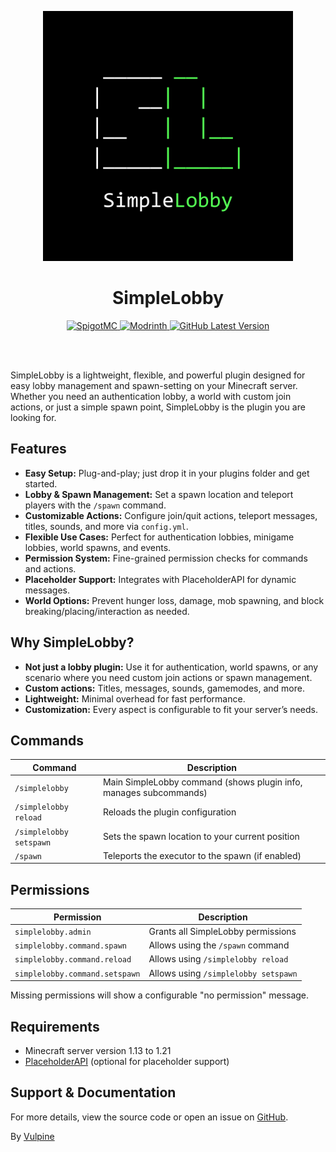 <p align="center">
  <img height="400" width="400" src="https://github.com/VulpineFriend87/SimpleLobby/blob/master/logo.png?raw=true" alt="SimpleLobby logo" />
</p>

<h1 align="center">SimpleLobby</h1>

<p align="center">
  <a href="https://www.spigotmc.org/">
    <img src="https://img.shields.io/badge/SpigotMC-f09630?style=for-the-badge&logo=spigotmc&logoColor=fff" alt="SpigotMC" />
  </a>
  <a href="https://modrinth.com/">
    <img src="https://img.shields.io/badge/Modrinth-%2300AF5C?style=for-the-badge&logo=modrinth&logoColor=fff" alt="Modrinth" />
  </a>
  <a href="https://github.com/VulpineFriend87/SimpleLobby/releases/latest">
    <img src="https://img.shields.io/github/v/release/VulpineFriend87/SimpleLobby?style=for-the-badge" alt="GitHub Latest Version" />
  </a>
</p>

<br><br>

SimpleLobby is a lightweight, flexible, and powerful plugin designed for easy lobby management and spawn-setting on your Minecraft server. Whether you need an authentication lobby, a world with custom join actions, or just a simple spawn point, SimpleLobby is the plugin you are looking for.

## Features

- **Easy Setup:** Plug-and-play; just drop it in your plugins folder and get started.
- **Lobby & Spawn Management:** Set a spawn location and teleport players with the `/spawn` command.
- **Customizable Actions:** Configure join/quit actions, teleport messages, titles, sounds, and more via `config.yml`.
- **Flexible Use Cases:** Perfect for authentication lobbies, minigame lobbies, world spawns, and events.
- **Permission System:** Fine-grained permission checks for commands and actions.
- **Placeholder Support:** Integrates with PlaceholderAPI for dynamic messages.
- **World Options:** Prevent hunger loss, damage, mob spawning, and block breaking/placing/interaction as needed.

## Why SimpleLobby?

- **Not just a lobby plugin:** Use it for authentication, world spawns, or any scenario where you need custom join actions or spawn management.
- **Custom actions:** Titles, messages, sounds, gamemodes, and more.
- **Lightweight:** Minimal overhead for fast performance.
- **Customization:** Every aspect is configurable to fit your server’s needs.

## Commands

| Command                  | Description                                                   |
|--------------------------|---------------------------------------------------------------|
| `/simplelobby`           | Main SimpleLobby command (shows plugin info, manages subcommands) |
| `/simplelobby reload`    | Reloads the plugin configuration                              |
| `/simplelobby setspawn`  | Sets the spawn location to your current position              |
| `/spawn`                 | Teleports the executor to the spawn (if enabled)              |

## Permissions

| Permission                      | Description                                                |
|----------------------------------|------------------------------------------------------------|
| `simplelobby.admin`              | Grants all SimpleLobby permissions                         |
| `simplelobby.command.spawn`      | Allows using the `/spawn` command                          |
| `simplelobby.command.reload`     | Allows using `/simplelobby reload`                         |
| `simplelobby.command.setspawn`   | Allows using `/simplelobby setspawn`                       |

Missing permissions will show a configurable "no permission" message.

## Requirements

- Minecraft server version 1.13 to 1.21
- [PlaceholderAPI](https://github.com/PlaceholderAPI/PlaceholderAPI) (optional for placeholder support)

## Support & Documentation

For more details, view the source code or open an issue on [GitHub](https://github.com/VulpineFriend87/SimpleLobby).

By <a href="https://vulpine.top">Vulpine</a>